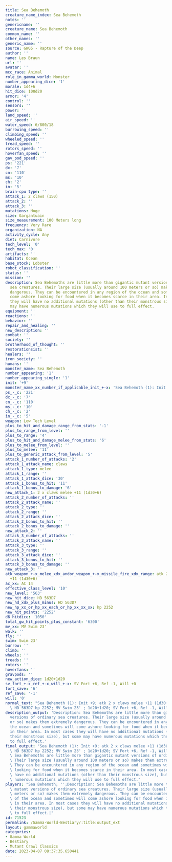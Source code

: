 ```yaml
---
title: Sea Behemoth
creature_name_index: Sea Behemoth
notes: ''
genericname: ''
creature_name: Sea Behemoth
common_name: ''
other_names: ''
generic_name: ''
source: GW05 - Rapture of the Deep
author: ''
name: Les Braun
url: ''
avatar: ''
mcc_race: Animal
role_in_gamma_world: Monster
number_appearing_dice: '1'
morale: 1d4+6
hit_dice: 100d20
armor: '4'
control: ''
sensors: ''
power: ''
land_speed: ''
air_speed: ''
water_speed: 6/800/18
burrowing_speed: ''
climbing_speed: ''
wheeled_speed: ''
tread_speed: ''
rotors_speed: ''
hoverfan_speed: ''
gav_pod_speed: ''
ps: '221'
dx: '7'
cn: '110'
ms: '10'
ch: '2'
in: '5'
brain-cpu type: ''
attack_1: 2 claws (150)
attack_2: ''
attack_3: ''
mutations: Huge
size: Gargantuain
size_measurement: 100 Meters long
frequency: Very Rare
organization: NA
activity_cycle: Any
diet: Carnivore
tech_level: '0'
tech_max: '0'
artifacts: ''
habitat: Ocean
base_stock: Lobster
robot_classification: ''
status: ''
mission: ''
description: Sea Behemoths are little more than gigantic mutant versions of ordinary
  sea creatures. Their large size (usually around 100 meters or so) makes them extremely
  dangerous. They can be encountered in any region of the ocean and sometimes will
  come ashore looking for food when it becomes scarce in their area. In most cases
  they will have no additional mutations (other than their monstrous size), but some
  may have numerous mutations which they will use to full effect.
equipment: ''
reactions: ''
behavior: ''
repair_and_healing: ''
new_description: ''
combat: ''
society: ''
brotherhood_of_thought: ''
restorationsist: ''
healers: ''
iron_society: ''
humans: ''
monster_name: Sea Behemoth
number_appearing: '1'
number_appearing_single: '1'
init: '+9'
monster_name_xx_number_if_applicable_init_+-x: 'Sea Behemoth (1): Init +9'
ps_-_c: '221'
dx_-_c: '7'
cn_-_c: '110'
ms_-_c: '10'
ch_-_c: '2'
in_-_c: '5'
weapon: Low Tech Level
plus_to_hit_and_damage_range_from_stats: '-1'
plus_to_range_from_level: ''
plus_to_range: '4'
plus_to_hit_and_damage_melee_from_stats: '6'
plus_to_melee_from_level: ''
plus_to_melee: '11'
plus_to_generic_attack_from_level: '5'
attack_1_number_of_attacks: '2'
attack_1_attack_name: claws
attack_1_type: melee
attack_1_range: ''
attack_1_attack_dice: '30'
attack_1_bonus_to_hit: '11'
attack_1_bonus_to_damage: '6'
new_attack_1: 2 x claws melee +11 (1d30+6)
attack_2_number_of_attacks: ''
attack_2_attack_name: ''
attack_2_type: ''
attack_2_range: ''
attack_2_attack_dice: ''
attack_2_bonus_to_hit: ''
attack_2_bonus_to_damage: ''
new_attack_2: ''
attack_3_number_of_attacks: ''
attack_3_attack_name: ''
attack_3_type: ''
attack_3_range: ''
attack_3_attack_dice: ''
attack_3_bonus_to_hit: ''
attack_3_bonus_to_damage: ''
new_attack_3: ''
atk_weapon_+-x_melee_xdx_andor_weapon_+-x_missile_fire_xdx_range: atk 2 x claws melee
  +11 (1d30+6)
ac_xx: AC 14
effective_class_level: '10'
new_level: '563'
new_hit_dice: HD 563D7
new_hd_xdx_plus_minus: HD 563D7
new_hp_xx_or_hp_xx_each_or_hp_xx_xx_xx: hp 2252
new_hit_points: '2252'
d6_hitdice: '1050'
total_gw_hit_points_plus_constant: '6300'
mv_xx: MV Swim 23'
walk: ''
fly: ''
swim: Swim 23'
burrow: ''
climb: ''
wheels: ''
treads: ''
rotors: ''
hoverfans: ''
gravpods: ''
new_action_dice: 1d20+1d20
sv_fort_+-x_ref_+-x_will_+-x: SV Fort +6, Ref -1, Will +0
fort_save: '6'
ref_save: '-1'
will: '0'
normal_text: "Sea Behemoth (1): Init +9; atk 2 x claws melee +11 (1d30+6); AC 14;\
  \ HD 563D7 hp 2252; MV Swim 23' ; 1d20+1d20; SV Fort +6, Ref -1, Will +0"
description_output: 'Description: Sea Behemoths are little more than gigantic mutant
  versions of ordinary sea creatures. Their large size (usually around 100 meters
  or so) makes them extremely dangerous. They can be encountered in any region of
  the ocean and sometimes will come ashore looking for food when it becomes scarce
  in their area. In most cases they will have no additional mutations (other than
  their monstrous size), but some may have numerous mutations which they will use
  to full effect.'
final_output: "Sea Behemoth (1): Init +9; atk 2 x claws melee +11 (1d30+6); AC 14;\
  \ HD 563D7 hp 2252; MV Swim 23' ; 1d20+1d20; SV Fort +6, Ref -1, Will +0HugeDescription:\
  \ Sea Behemoths are little more than gigantic mutant versions of ordinary sea creatures.\
  \ Their large size (usually around 100 meters or so) makes them extremely dangerous.\
  \ They can be encountered in any region of the ocean and sometimes will come ashore\
  \ looking for food when it becomes scarce in their area. In most cases they will\
  \ have no additional mutations (other than their monstrous size), but some may have\
  \ numerous mutations which they will use to full effect."
players: "Sea Behemoth; '';Description: Sea Behemoths are little more than gigantic\
  \ mutant versions of ordinary sea creatures. Their large size (usually around 100\
  \ meters or so) makes them extremely dangerous. They can be encountered in any region\
  \ of the ocean and sometimes will come ashore looking for food when it becomes scarce\
  \ in their area. In most cases they will have no additional mutations (other than\
  \ their monstrous size), but some may have numerous mutations which they will use\
  \ to full effect.|"
id: 71523
permalink: /Gamma-World-Bestiary/:title:output_ext
layout: gammaworld
categories:
- Gamma World
- Bestiary
- Mutant Crawl Classics
date: 2023-04-07 08:37:35.650441
---
```

